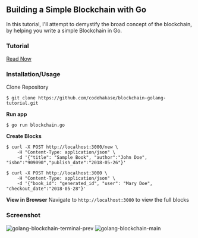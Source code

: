 ## Building a Simple Blockchain with Go

In this tutorial, I'll attempt to demystify the broad concept of the blockchain, by helping you write a simple Blockchain in Go.

### Tutorial
[Read Now]()

### Installation/Usage
Clone Repository
```shell
$ git clone https://github.com/codehakase/blockchain-golang-tutorial.git
```

**Run app**
```shell
$ go run blockchain.go

```

**Create Blocks**
```shell
$ curl -X POST http://localhost:3000/new \
	-H "Content-Type: application/json" \
	-d '{"title": "Sample Book", "author":"John Doe", "isbn":"909090","publish_date":"2018-05-26"}'

$ curl -X POST http://localhost:3000 \
	-H "Content-Type: application/json" \
	-d '{"book_id": "generated_id", "user": "Mary Doe", "checkout_date":"2018-05-28"}'
```

**View in Browser**
Navigate to `http://localhost:3000` to view the full blocks

### Screenshot
![golang-blockchain-terminal-prev](https://user-images.githubusercontent.com/9336187/40704543-4fe4b6fa-63e0-11e8-9ecd-1e3a8e082eef.png)
![golang-blockchain-main](https://user-images.githubusercontent.com/9336187/40705316-83a9e3e6-63e2-11e8-91a4-60bc9e6799e0.png)
